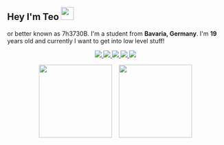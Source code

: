 ## Hey I'm Teo <img src="https://media.giphy.com/media/hvRJCLFzcasrR4ia7z/giphy.gif" width="30px">
or better known as 7h3730B. I'm a student from **Bavaria, Germany**. I'm **19** years old and currently I want to get into low level stuff!

<div align="center">
  <div>
    <a href="https://github.com/7h3730B">
      <img src="https://badges.pufler.dev/visits/7h3730B/7h3730B?style=flat-square&color=black&logo=github">
    </a>
    <a href="https://github.com/7h3730B">
      <img src="https://badges.pufler.dev/years/7h3730B?style=flat-square&color=black&logo=github">
    </a>
    <a href="https://github.com/7h3730B?tab=repositories">
      <img src="https://badges.pufler.dev/repos/7h3730B?style=flat-square&color=black&logo=github">
    </a>
    <a href="https://gist.github.com/7h3730B">
      <img src="https://badges.pufler.dev/gists/7h3730B?style=flat-square&color=black&logo=github">
    </a>
    <a href="https://badges.pufler.dev">
      <img src="https://badges.pufler.dev/commits/monthly/7h3730B?style=flat-square&color=black&logo=github">
    </a>
  </div>
  
  <img src="https://github-readme-stats.vercel.app/api/top-langs/?username=7h3730B&layout=compact&hide=css,HTML" height="170" />&nbsp;&nbsp;&nbsp;
  <img src="https://github-readme-stats.vercel.app/api?username=7h3730B&show_icons=true" height="170" />
</div>
